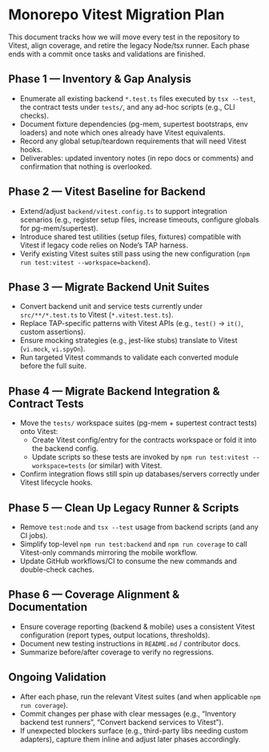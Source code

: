 # Monorepo Vitest Migration Plan

This document tracks how we will move every test in the repository to Vitest, align coverage, and retire the legacy Node/tsx runner. Each phase ends with a commit once tasks and validations are finished.

## Phase 1 — Inventory & Gap Analysis
- Enumerate all existing backend `*.test.ts` files executed by `tsx --test`, the contract tests under `tests/`, and any ad-hoc scripts (e.g., CLI checks).
- Document fixture dependencies (pg-mem, supertest bootstraps, env loaders) and note which ones already have Vitest equivalents.
- Record any global setup/teardown requirements that will need Vitest hooks.
- Deliverables: updated inventory notes (in repo docs or comments) and confirmation that nothing is overlooked.

## Phase 2 — Vitest Baseline for Backend
- Extend/adjust `backend/vitest.config.ts` to support integration scenarios (e.g., register setup files, increase timeouts, configure globals for pg-mem/supertest).
- Introduce shared test utilities (setup files, fixtures) compatible with Vitest if legacy code relies on Node’s TAP harness.
- Verify existing Vitest suites still pass using the new configuration (`npm run test:vitest --workspace=backend`).

## Phase 3 — Migrate Backend Unit Suites
- Convert backend unit and service tests currently under `src/**/*.test.ts` to Vitest (`*.vitest.test.ts`).
- Replace TAP-specific patterns with Vitest APIs (e.g., `test()` → `it()`, custom assertions).
- Ensure mocking strategies (e.g., jest-like stubs) translate to Vitest (`vi.mock`, `vi.spyOn`).
- Run targeted Vitest commands to validate each converted module before the full suite.

## Phase 4 — Migrate Backend Integration & Contract Tests
- Move the `tests/` workspace suites (pg-mem + supertest contract tests) onto Vitest:
  - Create Vitest config/entry for the contracts workspace or fold it into the backend config.
  - Update scripts so these tests are invoked by `npm run test:vitest --workspace=tests` (or similar) with Vitest.
- Confirm integration flows still spin up databases/servers correctly under Vitest lifecycle hooks.

## Phase 5 — Clean Up Legacy Runner & Scripts
- Remove `test:node` and `tsx --test` usage from backend scripts (and any CI jobs).
- Simplify top-level `npm run test:backend` and `npm run coverage` to call Vitest-only commands mirroring the mobile workflow.
- Update GitHub workflows/CI to consume the new commands and double-check caches.

## Phase 6 — Coverage Alignment & Documentation
- Ensure coverage reporting (backend & mobile) uses a consistent Vitest configuration (report types, output locations, thresholds).
- Document new testing instructions in `README.md` / contributor docs.
- Summarize before/after coverage to verify no regressions.

## Ongoing Validation
- After each phase, run the relevant Vitest suites (and when applicable `npm run coverage`).
- Commit changes per phase with clear messages (e.g., “Inventory backend test runners”, “Convert backend services to Vitest”).
- If unexpected blockers surface (e.g., third-party libs needing custom adapters), capture them inline and adjust later phases accordingly.
